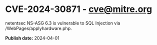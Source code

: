 # CVE-2024-30871 - cve@mitre.org

netentsec NS-ASG 6.3 is vulnerable to SQL Injection via /WebPages/applyhardware.php.

**Publish date:** 2024-04-01
